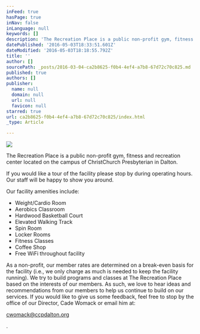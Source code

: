 ```yaml
---
inFeed: true
hasPage: true
inNav: false
inLanguage: null
keywords: []
description: 'The Recreation Place is a public non-profit gym, fitness and recreation center located on the campus of ChristChurch Presbyterian in Dalton.'
datePublished: '2016-05-03T18:33:51.601Z'
dateModified: '2016-05-03T18:18:55.792Z'
title: ''
author: []
sourcePath: _posts/2016-03-04-ca2b8625-f0b4-4ef4-a7b8-67d72c70c825.md
published: true
authors: []
publisher:
  name: null
  domain: null
  url: null
  favicon: null
starred: true
url: ca2b8625-f0b4-4ef4-a7b8-67d72c70c825/index.html
_type: Article

---
```

![](https://the-grid-user-content.s3-us-west-2.amazonaws.com/4174734b-bf5a-4a9c-b8e8-81148d7510f1.jpg)

The Recreation Place is a public non-profit gym, fitness and recreation center located on the campus of ChristChurch Presbyterian in Dalton.

If you would like a tour of the facility please stop by during operating hours. Our staff will be happy to show you around.

Our facility amenities include:

* Weight/Cardio Room
* Aerobics Classroom
* Hardwood Basketball Court
* Elevated Walking Track
* Spin Room
* Locker Rooms
* Fitness Classes
* Coffee Shop
* Free WiFi throughout facility

As a non-profit, our member rates are determined on a break-even basis for the facility (i.e., we only charge as much is needed to keep the facility running). We try to build programs and classes at The Recreation Place based on the interests of our members. As such, we love to hear ideas and recommendations from our members to help us continue to build on our services. If you would like to give us some feedback, feel free to stop by the office of our Director, Cade Womack or email him at:

[cwomack@ccpdalton.org][0]

.

  
  


[0]: mailto:mfranck@ccpdalton.org